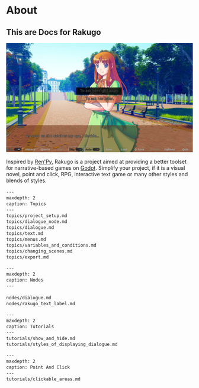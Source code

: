 # About

## This are Docs for Rakugo

![](index/the_question2.png)

Inspired by [Ren'Py](https://www.renpy.org),
Rakugo is a project aimed at providing a better
toolset for narrative-based games on
[Godot](https://godotengine.org).
Simplify your project, if it is a visual novel,
point and click, RPG, interactive text game or
many other styles and blends of styles.

```{toctree}
---
maxdepth: 2
caption: Topics
---
topics/project_setup.md
topics/dialogue_node.md
topics/dialogue.md
topics/text.md
topics/menus.md
topics/variables_and_conditions.md
topics/changing_scenes.md
topics/export.md
```

```{toctree}
---
maxdepth: 2
caption: Nodes
---

nodes/dialogue.md
nodes/rakugo_text_label.md
```

```{toctree}
---
maxdepth: 2
caption: Tutorials
---
tutorials/show_and_hide.md
tutorials/styles_of_displaying_dialogue.md
```

```{toctree}
---
maxdepth: 2
caption: Point And Click
---
tutorials/clickable_areas.md
```
